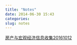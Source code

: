 ```yaml
---
title: "Notes"
date: 2014-06-30 15:43
categories:
slug: notes
---
```


[房产与宏观经济信息收集20161012](static/html/fangchan-hongguan-20161014.htm)